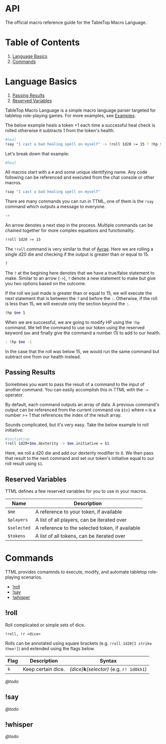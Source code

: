 # API

The official macro reference guide for the TableTop Macro Language.

# Table of Contents

1. [Language Basics](#language-basics)
2. [Commands](#commands)

# Language Basics

1. [Passing Results](#passing-results)
2. [Reserved Variables](#reserved-variables)

TableTop Macro Language is a simple macro language parser targeted for tabletop role-playing
games. For more examples, see [Examples](https://github.com/UnicornHeartClub/tabletop-macro-language/tree/master/examples).

The below example heals a token +1 each time a successful heal check is rolled otherwise it
subtracts 1 from the token's health.

```bash
#heal
!say "I cast a bad healing spell on myself" -> !roll 1d20 >= 15 ? !hp $me 1 : !hp $me -1
```

Let's break down that example:

```bash
#heal
```

All macros start with a `#` and some unique identifying name. Any code following can be
referenced and executed from the chat console or other macros.

```bash
!say "I cast a bad healing spell on myself"
```

There are many commands you can run in TTML, one of them is the `!say` command which outputs a
message to everyone.

```bash
->
```

An arrow denotes a next step in the process. Multiple commands can be chained together for more
complex equations and functionality.

```bash
!roll 1d20 >= 15
```

The `!roll` command is very similar to that of [Avrae](http://avrae.io/commands#dice). Here we are
rolling a single d20 die and checking if the output is greater than or equal to 15.

```bash
?
```

The `?` at the begining here denotes that we have a true/false statement to make. Similar to an
arrow (`->`), `?` denote a new statement to make but give you two options based on the outcome.

If the roll we just made is greater than or equal to 15, we will execute the next statement that is
between the `?` and before the `:`. Otherwise, if the roll is less than 15, we will execute only the
section beyond the `:`.

```bash
!hp $me 1
```
When we are successful, we are going to modify HP using the `!hp` command. We tell the command to use
our token using the reserved keyword `$me` and finally give the command a number (1) to add to our
health.

```bash
: !hp $me -1
```

In the case that the roll was below 15, we would run the same command but subtract one from our
health instead.

## Passing Results

Sometimes you want to pass the result of a command to the input of another command. You can easily
accomplish this in TTML with the `->` operator.

By default, each command outputs an array of data. A previous command's output can be referenced
from the current command via `${n}` where `n` is a number >= 1 that references the index of the
result array.

Sounds complicated, but it's very easy. Take the below example to roll initiative:

```bash
#initiative
!roll 1d20+$me.dexterity -> $me.initiative = $1
```

Here, we roll a d20 die and add our dexterity modifier to it. We then pass that result to the next
command and set our token's initiative equal to our roll result using `$1`.


## Reserved Variables

TTML defines a few reserved variables for you to use in your macros.

| Name | Description |
| ---- | ----------- |
| `$me` | A reference to your token, if available |
| `$players` | A list of all players, can be iterated over |
| `$selected` | A reference to the selected token, if available |
| `$tokens` | A list of all tokens, can be iterated over |

# Commands

TTML provides comamnds to execute, modify, and automate tabletop role-playing scenarios.

  - [!roll](#roll)
  - [!say](#say)
  - [!whisper](#whisper)

## !roll

Roll complicated or simple sets of dice.

`!roll, !r <dice>`

Rolls can be annotated using square brackets (e.g. `!roll 1d20[I strike thee!]`) and extended using
the flags below.

| Flag    | Description                 | Syntax                                    |
| ------- | --------------------------- | ------------------------------------------|
| `k`     | Keep certain dice.          | _(dice)_**k**_(selector)_ (e.g. `r! 1d8kh1`)  |

_@todo_

## !say

_@todo_

## !whisper

_@todo_
